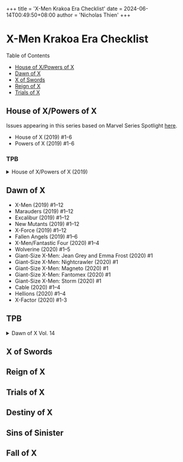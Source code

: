 +++
title = 'X-Men Krakoa Era Checklist'
date = 2024-06-14T00:49:50+08:00
author = 'Nicholas Thien'
+++

# X-Men Krakoa Era Checklist

Table of Contents
- [House of X/Powers of X](#house-of-x--powers-of-x)
- [Dawn of X](#dawn-of-x)
- [X of Swords](#x-of-swords)
- [Reign of X](#reign-of-x)
- [Trials of X](#trials-of-x)


## House of X/Powers of X

Issues appearing in this series based on Marvel Series Spotlight [here][HoX/PoX].

- House of X (2019) #1-6
- Powers of X (2019) #1-6

### TPB

<details>
<Summary>House of X/Powers of X (2019)</Summary>

- House of X (2019) #1-6
- Powers of X (2019) #1-6

![image](../../static/images/x-men-krakoa-era-houseofx-powersofx-tpb.webp)

[Amazon][HoX/PoX TPB]

</details>


## Dawn of X

- X-Men (2019) #1–12
- Marauders (2019) #1–12
- Excalibur (2019) #1–12
- New Mutants (2019) #1–12
- X-Force (2019) #1–12
- Fallen Angels (2019) #1–6
- X-Men/Fantastic Four (2020) #1–4
- Wolverine (2020) #1–5
- Giant-Size X-Men: Jean Grey and Emma Frost (2020) #1
- Giant-Size X-Men: Nightcrawler (2020) #1
- Giant-Size X-Men: Magneto (2020) #1
- Giant-Size X-Men: Fantomex (2020) #1
- Giant-Size X-Men: Storm (2020) #1
- Cable (2020) #1–4
- Hellions (2020) #1–4
- X-Factor (2020) #1-3

## TPB

<details>
<Summary>Dawn of X Vol. 14</Summary>

* X-Men (2019) #12
* Excalibur (2019) #11-12
* X-Force (2019) #11-12
* Giant-Size X-Men: Storm (2020) #1

</details>



## X of Swords

## Reign of X

## Trials of X

## Destiny of X

## Sins of Sinister

## Fall of X




[HoX/PoX]:(https://www.marvel.com/comics/guides/1556/house-of-xpowers-of-x) 'House of X/Powers of X Series Spotlight'
[HoX/PoX TPB]: (https://www.amazon.com/House-X-Powers-Jonathan-Hickman-ebook/dp/B07Z8HGWC3) 'House of X/Powers of X'